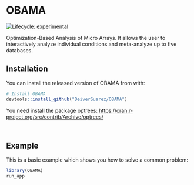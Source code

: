 
# OBAMA

<!-- badges: start -->
[![Lifecycle: experimental](https://img.shields.io/badge/lifecycle-experimental-orange.svg)](https://www.tidyverse.org/lifecycle/#experimental)
<!-- badges: end -->

Optimization-Based Analysis of Micro Arrays. It allows the user to interactively analyze individual conditions and meta-analyze
up to five databases.

## Installation

You can install the released version of OBAMA from with:

``` r
# Install OBAMA
devtools::install_github("DeiverSuarez/OBAMA")      
```
You need install the package optrees: https://cran.r-project.org/src/contrib/Archive/optrees/

``` r
    
```

## Example

This is a basic example which shows you how to solve a common problem:

``` r
library(OBAMA)
run_app
```

